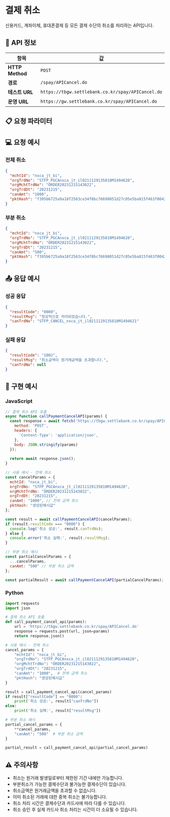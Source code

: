# 결제 취소

신용카드, 계좌이체, 휴대폰결제 등 모든 결제 수단의 취소를 처리하는 API입니다.

## 📡 API 정보

| 항목 | 값 |
|------|-----|
| **HTTP Method** | `POST` |
| **경로** | `/spay/APICancel.do` |
| **테스트 URL** | `https://tbgw.settlebank.co.kr/spay/APICancel.do` |
| **운영 URL** | `https://gw.settlebank.co.kr/spay/APICancel.do` |

## 📋 요청 파라미터













## 💻 요청 예시

### 전체 취소

```json
{
  "mchtId": "nxca_jt_bi",
  "orgTrdNo": "STFP_PGCAnxca_jt_il0211129135810M1494620",
  "orgMchtTrdNo": "ORDER20231215143022",
  "orgTrdDt": "20231215",
  "canAmt": "1000",
  "pktHash": "f395b6725a9a18f2563ce34f8bc76698051d27c05e5ba815f463f00429061c0c"
}
```

### 부분 취소

```json
{
  "mchtId": "nxca_jt_bi",
  "orgTrdNo": "STFP_PGCAnxca_jt_il0211129135810M1494620",
  "orgMchtTrdNo": "ORDER20231215143022",
  "orgTrdDt": "20231215",
  "canAmt": "500",
  "pktHash": "f395b6725a9a18f2563ce34f8bc76698051d27c05e5ba815f463f00429061c0c"
}
```

## 📤 응답 예시

### 성공 응답

```json
{
  "resultCode": "0000",
  "resultMsg": "정상적으로 처리되었습니다.",
  "canTrdNo": "STFP_CANCEL_nxca_jt_il0211129135810M1494621"
}
```

### 실패 응답

```json
{
  "resultCode": "1002",
  "resultMsg": "취소금액이 원거래금액을 초과합니다.",
  "canTrdNo": null
}
```

## 🔧 구현 예시

### JavaScript

```javascript
// 결제 취소 API 호출
async function callPaymentCancelAPI(params) {
  const response = await fetch('https://tbgw.settlebank.co.kr/spay/APICancel.do', {
    method: 'POST',
    headers: {
      'Content-Type': 'application/json',
    },
    body: JSON.stringify(params)
  });
  
  return await response.json();
}

// 사용 예시 - 전체 취소
const cancelParams = {
  mchtId: "nxca_jt_bi",
  orgTrdNo: "STFP_PGCAnxca_jt_il0211129135810M1494620",
  orgMchtTrdNo: "ORDER20231215143022",
  orgTrdDt: "20231215",
  canAmt: "1000", // 전체 금액 취소
  pktHash: "생성된해시값"
};

const result = await callPaymentCancelAPI(cancelParams);
if (result.resultCode === "0000") {
  console.log('취소 성공:', result.canTrdNo);
} else {
  console.error('취소 실패:', result.resultMsg);
}

// 부분 취소 예시
const partialCancelParams = {
  ...cancelParams,
  canAmt: "500" // 부분 취소 금액
};

const partialResult = await callPaymentCancelAPI(partialCancelParams);
```

### Python

```python
import requests
import json

# 결제 취소 API 호출
def call_payment_cancel_api(params):
    url = 'https://tbgw.settlebank.co.kr/spay/APICancel.do'
    response = requests.post(url, json=params)
    return response.json()

# 사용 예시 - 전체 취소
cancel_params = {
    "mchtId": "nxca_jt_bi",
    "orgTrdNo": "STFP_PGCAnxca_jt_il0211129135810M1494620",
    "orgMchtTrdNo": "ORDER20231215143022",
    "orgTrdDt": "20231215",
    "canAmt": "1000",  # 전체 금액 취소
    "pktHash": "생성된해시값"
}

result = call_payment_cancel_api(cancel_params)
if result["resultCode"] == "0000":
    print('취소 성공:', result["canTrdNo"])
else:
    print('취소 실패:', result["resultMsg"])

# 부분 취소 예시
partial_cancel_params = {
    **cancel_params,
    "canAmt": "500"  # 부분 취소 금액
}

partial_result = call_payment_cancel_api(partial_cancel_params)
```

## ⚠️ 주의사항

- 취소는 원거래 발생일로부터 제한된 기간 내에만 가능합니다.
- 부분취소가 가능한 결제수단과 불가능한 결제수단이 있습니다.
- 취소금액은 원거래금액을 초과할 수 없습니다.
- 이미 취소된 거래에 대한 중복 취소는 불가능합니다.
- 취소 처리 시간은 결제수단과 카드사에 따라 다를 수 있습니다.
- 취소 승인 후 실제 카드사 취소 처리는 시간이 더 소요될 수 있습니다.

